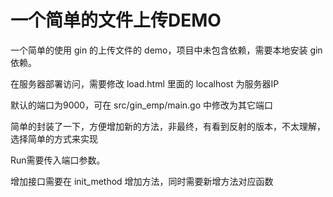 # 一个简单的文件上传DEMO

一个简单的使用 gin 的上传文件的 demo，项目中未包含依赖，需要本地安装 gin 依赖。

在服务器部署访问，需要修改 load.html 里面的 localhost 为服务器IP

默认的端口为9000，可在 src/gin_emp/main.go 中修改为其它端口

简单的封装了一下，方便增加新的方法，非最终，有看到反射的版本，不太理解，选择简单的方式来实现

Run需要传入端口参数。

增加接口需要在 init_method 增加方法，同时需要新增方法对应函数

